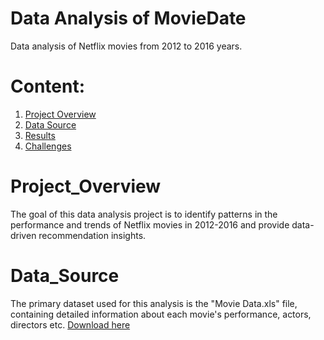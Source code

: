 # Data Analysis of MovieDate
Data analysis of Netflix movies from 2012 to 2016 years.

# Content:
1. [Project Overview](#Project_Overview)
2. [Data Source](#Data_Source)
3. [Results](#Results)
4. [Challenges](#Challenges)

# Project_Overview
The goal of this data analysis project is to identify patterns in the performance and trends of Netflix movies in 2012-2016 and provide data-driven recommendation insights.

# Data_Source
The primary dataset used for this analysis is the "Movie Data.xls" file, containing detailed information about each movie's performance, actors, directors etc.
[Download here](https://github.com/ArtmTess/MovieDate/blob/main/Movies.Data.xlsx)

